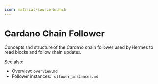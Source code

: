 ```yaml
---
icon: material/source-branch
---
```


# Cardano Chain Follower

Concepts and structure of the Cardano chain follower used by Hermes to read blocks and follow chain updates.

See also:

* Overview: `overview.md`
* Follower instances: `follower_instances.md`
